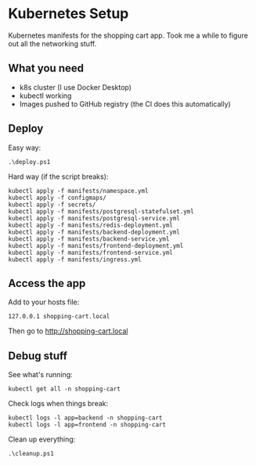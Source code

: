 ﻿# Kubernetes Setup

Kubernetes manifests for the shopping cart app. Took me a while to figure out all the networking stuff.

## What you need

- k8s cluster (I use Docker Desktop)
- kubectl working
- Images pushed to GitHub registry (the CI does this automatically)

## Deploy

Easy way:
```
.\deploy.ps1
```

Hard way (if the script breaks):
```
kubectl apply -f manifests/namespace.yml
kubectl apply -f configmaps/
kubectl apply -f secrets/
kubectl apply -f manifests/postgresql-statefulset.yml
kubectl apply -f manifests/postgresql-service.yml  
kubectl apply -f manifests/redis-deployment.yml
kubectl apply -f manifests/backend-deployment.yml
kubectl apply -f manifests/backend-service.yml
kubectl apply -f manifests/frontend-deployment.yml
kubectl apply -f manifests/frontend-service.yml
kubectl apply -f manifests/ingress.yml
```

## Access the app

Add to your hosts file:
```
127.0.0.1 shopping-cart.local
```

Then go to http://shopping-cart.local

## Debug stuff

See what's running:
```
kubectl get all -n shopping-cart
```

Check logs when things break:
```
kubectl logs -l app=backend -n shopping-cart
kubectl logs -l app=frontend -n shopping-cart  
```

Clean up everything:
```
.\cleanup.ps1
```
